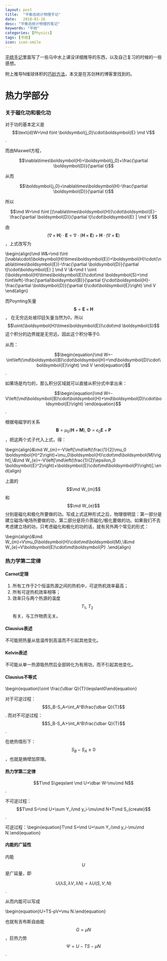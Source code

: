 ```yaml
---
layout: post
title:  "平衡态统计物理手记"
date:   2018-01-16
desc: "平衡态统计物理的笔记"
keywords: "平统"
categories: [Physics]
tags: [平统]
icon: icon-smile
---
```


[平统手记](https://astrojacobli.github.io/Homepage/doc/statistical_notes.pdf)里面写了一些马中水上课没详细推导的东西，以及自己复习的时候的一些感想。

附上推导N维球体积的[巧妙方法](http://spaces.ac.cn/archives/3154/?from=singlemessage&isappinstalled=0)，本文是在苏剑林的博客里找到的。

# 热力学部分

### 关于磁化功和极化功

对于功的基本定义是 $$\text{d}W=\md t\int \boldsymbol{j_0}\cdot\boldsymbol{E}  \md V$$.

而由Maxwell方程，

$$\nabla\times\boldsymbol{H}=\boldsymbol{j_0}+\frac{\partial \boldsymbol{D}}{\partial t}$$ 

从而

$$\boldsymbol{j_0}=\nabla\times\boldsymbol{H}-\frac{\partial \boldsymbol{D}}{\partial t}$$

所以

$$\md W=\md t\int [(\nabla\times\boldsymbol{H})\cdot\boldsymbol{E}-\frac{\partial \boldsymbol{D}}{\partial t}\cdot\boldsymbol{E} ]  \md V $$

由$$(\nabla\times\boldsymbol{H})\cdot\boldsymbol{E}=\nabla\cdot(\boldsymbol{H}\times\boldsymbol{E})+\boldsymbol{H}\cdot(\nabla\times\boldsymbol{E})$$，上式改写为

\begin{align}\md W&=\md t\int [\nabla\cdot(\boldsymbol{H}\times\boldsymbol{E})+\boldsymbol{H}\cdot(\nabla\times\boldsymbol{E})-\frac{\partial \boldsymbol{D}}{\partial t}\cdot\boldsymbol{E} ]  \md V \\\&=\md t \oint (\boldsymbol{H}\times\boldsymbol{E})\cdot\md \boldsymbol{S}+\md t\int\left(-\frac{\partial\boldsymbol{B}}{\partial t}\cdot\boldsymbol{H}-\frac{\partial \boldsymbol{D}}{\partial t}\cdot\boldsymbol{E}\right) \md V \end{align}

而Poynting矢量$$\boldsymbol{S}=\boldsymbol{E}\times\boldsymbol{H}$$， 在无穷远处坡印廷矢量当然为0，所以$$\oint(\boldsymbol{H}\times\boldsymbol{E})\cdot\md \boldsymbol{S}$$ 这个积分的边界就是无穷远，因此这个积分等于0.

从而：

$$\begin{equation}\md W=-\int\left(\md\boldsymbol{B}\cdot\boldsymbol{H}+\md\boldsymbol{D}\cdot\boldsymbol{E}\right) \md V \end{equation}$$. 

如果场是均匀的，那么积分区域就可以直接从积分式中拿出来：

$$\begin{equation}\md W=-V\left(\md\boldsymbol{B}\cdot\boldsymbol{H}+\md\boldsymbol{D}\cdot\boldsymbol{E}\right) \end{equation}$$. 

根据电磁学的关系$$\boldsymbol{B}=\mu_0(\boldsymbol{H}+\boldsymbol{M}),\ \boldsymbol{D}=\epsilon_0\boldsymbol{E}+\boldsymbol{P}$$，把这两个式子代入上式，得：

\begin{align}&\md W_{m}=-V\left[\md\left(\frac{1}{2}\mu_0 \boldsymbol{H}^2\right)+\mu_0\boldsymbol{H}\cdot\md\boldsymbol{M}\right],\\\&\md W_{e}=-V\left[\md\left(\frac{1}{2}\epsilon_0 \boldsymbol{E}^2\right)+\boldsymbol{E}\cdot\md\boldsymbol{P}\right)].\end{align}

上面的$$\md W_{m}$$和$$\md W_{e}$$分别是磁化和极化所要做的功。写成上式这种形式之后，物理很明显：第一部分是建立磁场/电场所要做的功，第二部分是将介质磁化/极化要做的功。如果我们不去考虑建立场的功，只考虑磁化和极化的功的话，就有另外两个常见的形式：

\begin{align}&\md W_{m}=V\mu_0\boldsymbol{H}\cdot\md\boldsymbol{M},\\\&\md W_{e}=V\boldsymbol{E}\cdot\md\boldsymbol{P} .\end{align}



### 热力学第二定律

#### Carnot定理

1. 所有工作于2个恒温热源之间的热机中，可逆热机效率最高；
2. 所有可逆热机效率相等；
3. 效率只与两个热源的温度$$T_1,\ T_2$$有关，与工作物质无关。

#### Clausius表述

不可能把热量从低温传到高温而不引起其他变化。

#### Kelvin表述

不可能从单一热源吸热然后全部转化为有用功，而不引起其他变化。

#### Clausius不等式

\begin{equation}\oint \frac{\dbar Q}{T}\leqslant0\end{equation}

对于可逆过程：$$S_B-S_A=\int_A^B\frac{\dbar Q}{T}$$. 而对不可逆过程：$$S_B-S_A>\int_A^B\frac{\dbar Q}{T}$$.

在绝热情形下：$$S_B-S_A\geqslant0$$，也就是熵增加原理。

#### 热力学第二定律

$$T\md S\geqslant \md U+\dbar W-\mu\md N$$.

不可逆过程：$$T\md S=\md U+\sum Y_i\md y_i-\mu\md N+T\md S_{create}$$.

可逆过程：\begin{equation}T\md S=\md U+\sum Y_i\md y_i-\mu\md N.\end{equation}

#### 内能的广延性

内能$$U$$是广延量，即

$$U(\lambda S,\lambda V,\lambda N)=\lambda U(S,V,N)$$.

从而内能可以写成

\begin{equation}U=TS-pV+\mu N.\end{equation}

也就有吉布斯自由能 $$G=\mu N$$，巨热力势 $$\Psi=U-TS-\mu N$$.



